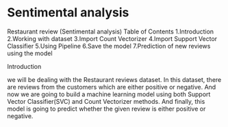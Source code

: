 # Sentimental analysis
Restaurant review (Sentimental analysis)
Table of Contents
1.Introduction
2.Working with dataset
3.Import Count Vectorizer
4.Import Support Vector Classifier
5.Using Pipeline
6.Save the model
7.Prediction of new reviews using the model

Introduction

we will be dealing with the Restaurant reviews dataset. In this dataset, there are reviews from the customers which are either positive or negative. And now we are going to build a machine learning model using both Support Vector Classifier(SVC) and Count Vectorizer methods. And finally, this model is going to predict whether the given review is either positive or negative.
